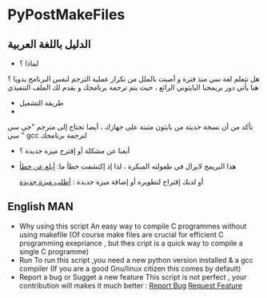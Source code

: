 # PyPostMakeFiles
## الدليل باللغة العربية
- لماذا ؟

 هل تتعلم لغة سي منذ فترة و أصبت بالملل من تكرار عملية الترجم لنفس البرنامج يدويا ؟ هنا يأتي دور بريمجنا البايثوني الرائع ، حيث يتم ترجمة برنامجك و يقدم لك الملف التنفيذي

- طريقة التشغيل
- 
 تأكد من أن نسخة حديثة من بايثون مثبتة على جهازك ، أيضا تحتاج إلى مترجم "جي سي سي " gcc لترجمة برنامجك
- أبغنا عن مشكلة أو إقترح ميزة جديدة ؟
- 
  هذا البريمج لايزال في طفولته المبكرة ، لذا إذ إكتشفت خطأ ما:
      <a href="https://github.com/X00Byte/PyPostMakeFiles/issues">أبلغ عن خطأ</a>

   أو لديك إقتراح لتطويره أو إضافة ميزة جديدة :
      <a href="https://github.com/X00Byte/PyPostMakeFiles/issues">أطلب ميزة جديدة</a>
      
## English MAN 
- Why using this script
An easy way to compile C programmes without using makefile (Of course make files are crucial for efficient C programming exepriance , but thes cript is a quick way to compile a single C programme)
- Run
To run this script ,you need a new python version installed & a gcc compiler (If you are a good Gnu/linux citizen this comes by default)
- Report a bug or Sugget a new feature
This script is not perfect , your contribution will makes it much better : 
  <a href="https://github.com/X00Byte/PyPostMakeFiles/issues">Report Bug</a>
  <a href="https://github.com/X00Byte/PyPostMakeFiles/issues">Request Feature</a>
